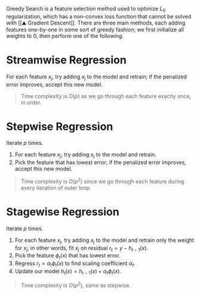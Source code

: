 

Greedy Search is a feature selection method used to optimize $L_0$ regularization, which has a non-convex loss function that cannot be solved with [[⛰️ Gradient Descent]]. There are three main methods, each adding features one-by-one in some sort of greedy fashion; we first initialize all weights to $0$, then perform one of the following.

# Streamwise Regression
For each feature $x_j$, try adding $x_j$ to the model and retrain; if the penalized error improves, accept this new model.

> Time complexity is $O(p)$ as we go through each feature exactly once, in order.

# Stepwise Regression
Iterate $p$ times.
1. For each feature $x_j$, try adding $x_j$ to the model and retrain.
2. Pick the feature that has lowest error; if the penalized error improves, accept this new model.

> Time complexity is $O(p^2)$ since we go through each feature during every iteration of outer loop.

# Stagewise Regression
Iterate $p$ times.
1. For each feature $x_j$, try adding $x_j$ to the model and retrain only the weight for $x_j$; in other words, fit $x_j$ on residual $r_t = y - h_{t-1}(x)$.
2. Pick the feature $\phi_t(x)$ that has lowest error.
3. Regress $r_t = \alpha_t\phi_t(x)$ to find scaling coefficient $\alpha_t$.
4. Update our model $h_t(x) = h_{t-1}(x) + \alpha_t\phi_t(x)$.

> Time complexity is $O(p^2)$, same as stepwise.


